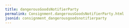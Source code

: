 ```yaml
---
title: dangerousGoodsNotifierParty
permalink: Consignment.dangerousGoodsNotifierParty.html
jsonid: consignment_dangerousgoodsnotifierparty
---
```

